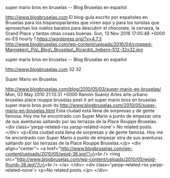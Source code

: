 super mario bros en bruselas -- Blog Bruselas en español

http://www.blogbruselas.com El blog-guía escrito por españoles en
Bruselas para los hispanoparlantes que viven aquí y para los turistas
que aprovechan los vuelos baratos para descubrir el chocolate, la
cerveza, la Grand Place y tantas otras cosas buenas. Sun, 13 Nov 2016
17:05:48 +0000 es-ES hourly 1 https://wordpress.org/?v=4.7.3
http://www.blogbruselas.com/wp-content/uploads/2016/04/cropped-Manneken\_Pis\_Blog\_Bruselas\_Ricardo\_Imbern-512-32x32.jpg

super mario bros en bruselas -- Blog Bruselas en español

http://www.blogbruselas.com 32 32

Super Mario en Bruselas

http://www.blogbruselas.com/blog/2010/05/03/super-mario-en-bruselas/
Mon, 03 May 2010 21:13:31 +0000 Ramón Suárez Artes arte urbano bruselas
place rouppe bruselas post-it art super mario bros en bruselas super
mario bros post-its
http://www.blogbruselas.com/2010/05/super-mario-en-bruselas.html Esta
ciudad está llena de sorpresas y de gente famosa. Hoy me he encontrado
con Super Mario a punto de empezar otra de sus aventuras saltando por
las terrazas de la Place Rouppe Bruselas.\<div class=\'yarpp-related-rss
yarpp-related-none\'\> No related posts. \</div\> \<p\>Esta ciudad está
llena de sorpresas y de gente famosa. Hoy me he encontrado con Super
Mario a punto de empezar otra de sus aventuras saltando por las terrazas
de la Place Rouppe Bruselas.\</p\> \<div align=\"center\"\> \<a
href=\"http://www.blogbruselas.com/wp-content/uploads/2010/05/wpid-36.jpg\"\>\<br
/\> \<img
src=\"http://www.blogbruselas.com/wp-content/uploads/2010/05/wpid-thumb-36.jpg\"/\>\<br
/\> \</a\> \</div\> \<div class=\'yarpp-related-rss
yarpp-related-none\'\> \<p\>No related posts.\</p\> \</div\>
